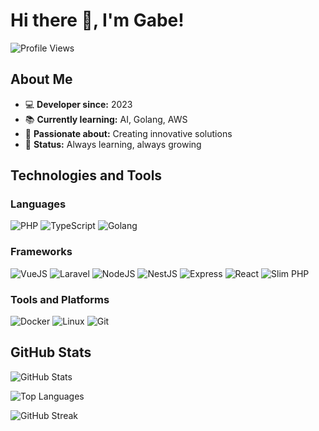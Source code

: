 # Hi there 👋, I'm Gabe!

![Profile Views](https://komarev.com/ghpvc/?username=ebagabe-dev&color=blue)

## About Me

- 💻 **Developer since:** 2023
- 📚 **Currently learning:** AI, Golang, AWS
- 🚀 **Passionate about:** Creating innovative solutions
- 🌱 **Status:** Always learning, always growing

## Technologies and Tools

### Languages
![PHP](https://img.shields.io/badge/PHP-777BB4?style=for-the-badge&logo=php&logoColor=white)
![TypeScript](https://img.shields.io/badge/TypeScript-007ACC?style=for-the-badge&logo=typescript&logoColor=white)
![Golang](https://img.shields.io/badge/Golang-00ADD8?style=for-the-badge&logo=go&logoColor=white)

### Frameworks
![VueJS](https://img.shields.io/badge/VueJS-4FC08D?style=for-the-badge&logo=vue.js&logoColor=white)
![Laravel](https://img.shields.io/badge/Laravel-FF2D20?style=for-the-badge&logo=laravel&logoColor=white)
![NodeJS](https://img.shields.io/badge/NodeJS-339933?style=for-the-badge&logo=node.js&logoColor=white)
![NestJS](https://img.shields.io/badge/NestJS-E0234E?style=for-the-badge&logo=nestjs&logoColor=white)
![Express](https://img.shields.io/badge/Express-000000?style=for-the-badge&logo=express&logoColor=white)
![React](https://img.shields.io/badge/React-61DAFB?style=for-the-badge&logo=react&logoColor=white)
![Slim PHP](https://img.shields.io/badge/Slim%20PHP-74a045?style=for-the-badge&logo=php&logoColor=white)

### Tools and Platforms
![Docker](https://img.shields.io/badge/Docker-2496ED?style=for-the-badge&logo=docker&logoColor=white)
![Linux](https://img.shields.io/badge/Linux-FCC624?style=for-the-badge&logo=linux&logoColor=black)
![Git](https://img.shields.io/badge/Git-F05032?style=for-the-badge&logo=git&logoColor=white)

## GitHub Stats

![GitHub Stats](https://github-readme-stats.vercel.app/api?username=ebagabe-dev&show_icons=true&theme=radical&hide_border=true&count_private=true)

![Top Languages](https://github-readme-stats.vercel.app/api/top-langs/?username=ebagabe-dev&layout=compact&theme=radical&hide_border=true&langs_count=8)

![GitHub Streak](https://github-readme-streak-stats.herokuapp.com/?user=ebagabe-dev&theme=radical&hide_border=true)
